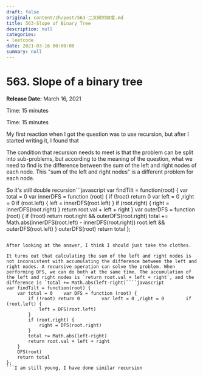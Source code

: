 ```yaml
---
draft: false
original: content/zh/post/563-二叉树的坡度.md
title: 563-Slope of Binary Tree
description: null
categories:
- leetcode
date: 2021-03-16 00:00:00
summary: null
---
```


# 563. Slope of a binary tree

**Release Date:** March 16, 2021

Time: 15 minutes

Time: 15 minutes

My first reaction when I got the question was to use recursion, but after I started writing it, I found that

The condition that recursion needs to meet is that the problem can be split into sub-problems, but according to the meaning of the question, what we need to find is the difference between the sum of the left and right nodes of each node. This "sum of the left and right nodes" is a different problem for each node.

So it's still double recursion```javascript
var findTilt = function(root) {
    var total = 0    var innerDFS = function (root) {
        if (!root) return 0        var left = 0 ,right = 0        if (root.left) {
            left = innerDFS(root.left)
        }
        if (root.right) {
            right = innerDFS(root.right)
        }
        return root.val + left + right
    }
    var outerDFS = function (root) {
        if (!root) return        root.right && outerDFS(root.right)
        total += Math.abs(innerDFS(root.left) - innerDFS(root.right))
        root.left && outerDFS(root.left)
    }
    outerDFS(root)
    return total
};
```But!!!!!!!!

After looking at the answer, I think I should just take the clothes.

It turns out that calculating the sum of the left and right nodes is not inconsistent with accumulating the difference between the left and right nodes. A recursive operation can solve the problem. When performing DFS, we can do both at the same time. The accumulation of the left and right nodes is `return root.val + left + right`, and the difference is `total += Math.abs(left-right)````javascript
var findTilt = function(root) {
    var total = 0    var DFS = function (root) {
        if (!root) return 0        var left = 0 ,right = 0        if (root.left) {
            left = DFS(root.left)
        }
        if (root.right) {
            right = DFS(root.right)
        }
        total += Math.abs(left-right)
        return root.val + left + right
    }
    DFS(root)
    return total
};
```I am still young, I have done similar recursion
